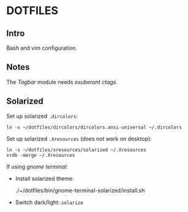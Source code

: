DOTFILES
========

Intro
-----

Bash and vim configuration.

Notes
-----
The _Tagbar_ module needs _exuberant ctags_.

Solarized
---------

Set up solarized `.dircolors`:

    ln -s ~/dotfiles/dircolors/dircolors.ansi-universal ~/.dircolors

Set up solarized `.Xresources` (does not work on desktop):

    ln -s ~/dotfiles/xresources/solarized ~/.Xresources
    xrdb -merge ~/.Xresources

If using _gnome terminal_:

  - Install solarized theme:

    ./~/dotfiles/bin/gnome-terminal-solarized/install.sh

  - Switch dark/light: `solarize`
